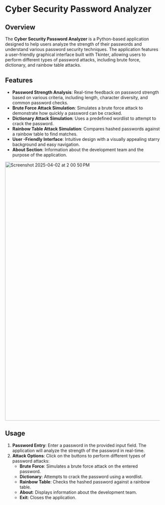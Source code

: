 # Cyber Security Password Analyzer

## Overview

The **Cyber Security Password Analyzer** is a Python-based application designed to help users analyze the strength of their passwords and understand various password security techniques. The application features a user-friendly graphical interface built with Tkinter, allowing users to perform different types of password attacks, including brute force, dictionary, and rainbow table attacks.

## Features

- **Password Strength Analysis**: Real-time feedback on password strength based on various criteria, including length, character diversity, and common password checks.
- **Brute Force Attack Simulation**: Simulates a brute force attack to demonstrate how quickly a password can be cracked.
- **Dictionary Attack Simulation**: Uses a predefined wordlist to attempt to crack the password.
- **Rainbow Table Attack Simulation**: Compares hashed passwords against a rainbow table to find matches.
- **User -Friendly Interface**: Intuitive design with a visually appealing starry background and easy navigation.
- **About Section**: Information about the development team and the purpose of the application.


<img width="844" alt="Screenshot 2025-04-02 at 2 00 50 PM" src="https://github.com/user-attachments/assets/447544ee-8b22-40c7-8ac1-bfa8cb4610d4" />

## Usage

1. **Password Entry**: Enter a password in the provided input field. The application will analyze the strength of the password in real-time.
2. **Attack Options**: Click on the buttons to perform different types of password attacks:
   - **Brute Force**: Simulates a brute force attack on the entered password.
   - **Dictionary**: Attempts to crack the password using a wordlist.
   - **Rainbow Table**: Checks the hashed password against a rainbow table.
   - **About**: Displays information about the development team.
   - **Exit**: Closes the application.
